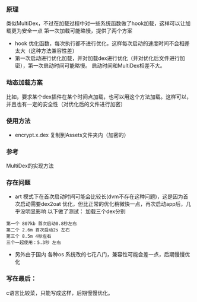 ### 原理
类似MultiDex，不过在加载过程中对一些系统函数做了hook加载，这样可以让加载更为安全一点
第一次加载可能略慢，提供了两个方案
* hook 优化函数，每次执行都不进行优化，这样每次启动的速度时间不会相差太大（这种方法兼容性差）
* 第一次启动进行优化加载，并对加载dex进行优化（并对优化后文件进行加密），第一次启动时间可能略慢。
启动时间和MultiDex相差不大。
### 动态加载方案
比如，要求某个dex插件在某个时间点加载，也可以用这个方法加载。这样可以，并且也有一定的安全性（对优化后的文件进行加密）
### 使用方法
* encrypt.x.dex 复制到Assets文件夹内（加密的）


### 参考
MultiDex的实现方法

### 存在问题
* art 模式下在首次启动时间可能会比较长(dvm不存在这种问题)，这是因为首次启动需要dex2oat 优化，但比正常的优化稍微快一点，再次启动app后，几乎没明显影响
以下做了测试：
加载三个dex分别
```
第一个 807kb 首次启动0.8秒左右
第二个 2.6m 首次启动2s 左右
第三个 8.5m 4秒左右
三个一起使用：5.3秒 左右
```
* 另外由于国内 各种os 系统改的七花八门，兼容性可能会差一点，后期慢慢优化
### 写在最后：
c语言比较菜，只能写成这样，后期慢慢优化。
